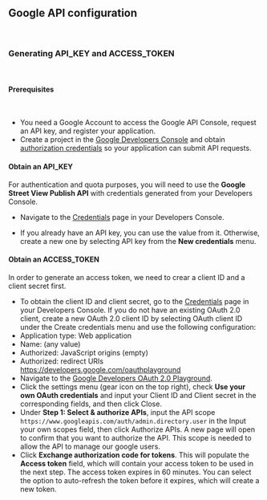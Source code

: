 ## Google API configuration
​
### Generating API_KEY and ACCESS_TOKEN
​
#### Prerequisites
​
- You need a Google Account to access the Google API Console, request an API key, and register your application.
​
- Create a project in the [Google Developers Console](https://console.developers.google.com) and obtain [authorization credentials](https://console.developers.google.com/apis/credentials) so your application can submit API requests.
​
#### Obtain an API_KEY
For authentication and quota purposes, you will need to use the **Google Street View Publish API** with credentials generated from your Developers Console.
​

- Navigate to the [Credentials](https://console.developers.google.com/apis/credentials) page in your Developers Console.
​

- If you already have an API key, you can use the value from it. Otherwise, create a new one by selecting API key from the **New credentials** menu.
​
####  Obtain an ACCESS_TOKEN
In order to generate an access token, we need to crear a client ID and a client secret first.
​
- To obtain the client ID and client secret, go to the [Credentials](https://console.developers.google.com/apis/credentials) page in your Developers Console. If you do not have an existing OAuth 2.0 client, create a new OAuth 2.0 client ID by selecting OAuth client ID under the Create credentials menu and use the following configuration:
​
 - Application type:	Web application
 - Name:	(any value)
 - Authorized: JavaScript origins	(empty)
 - Authorized: redirect URIs	https://developers.google.com/oauthplayground
​
​
- Navigate to the [Google Developers OAuth 2.0 Playground](https://developers.google.com/oauthplayground/).
​
- Click the settings menu (gear icon on the top right), check **Use your own OAuth credentials** and input your Client ID and Client secret in the corresponding fields, and then click Close.
​
- Under **Step 1: Select & authorize APIs**, input the API scope `https://www.googleapis.com/auth/admin.directory.user` in the Input your own scopes field, then click Authorize APIs. A new page will open to confirm that you want to authorize the API. This scope is needed to allow the API to manage our google users.
​
- Click **Exchange authorization code for tokens**. This will populate the **Access token** field, which will contain your access token to be used in the next step. The access token expires in 60 minutes. You can select the option to auto-refresh the token before it expires, which will create a new token.
